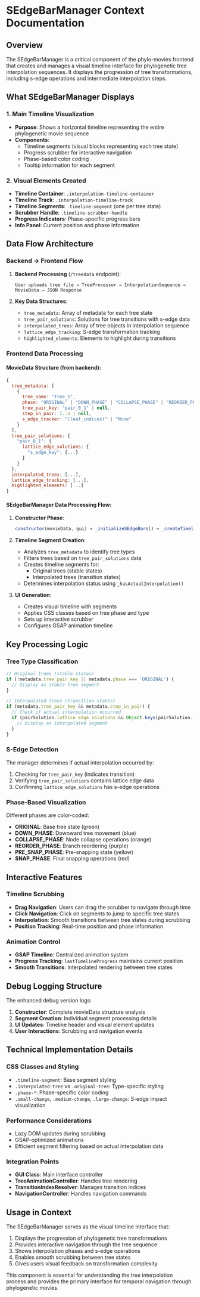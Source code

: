 # SEdgeBarManager Context Documentation

## Overview
The SEdgeBarManager is a critical component of the phylo-movies frontend that creates and manages a visual timeline interface for phylogenetic tree interpolation sequences. It displays the progression of tree transformations, including s-edge operations and intermediate interpolation steps.

## What SEdgeBarManager Displays

### 1. Main Timeline Visualization
- **Purpose**: Shows a horizontal timeline representing the entire phylogenetic movie sequence
- **Components**:
  - Timeline segments (visual blocks representing each tree state)
  - Progress scrubber for interactive navigation
  - Phase-based color coding
  - Tooltip information for each segment

### 2. Visual Elements Created
- **Timeline Container**: `.interpolation-timeline-container`
- **Timeline Track**: `.interpolation-timeline-track`
- **Timeline Segments**: `.timeline-segment` (one per tree state)
- **Scrubber Handle**: `.timeline-scrubber-handle`
- **Progress Indicators**: Phase-specific progress bars
- **Info Panel**: Current position and phase information

## Data Flow Architecture

### Backend → Frontend Flow

1. **Backend Processing** (`/treedata` endpoint):
   ```
   User uploads tree file → TreeProcessor → InterpolationSequence → MovieData → JSON Response
   ```

2. **Key Data Structures**:
   - `tree_metadata`: Array of metadata for each tree state
   - `tree_pair_solutions`: Solutions for tree transitions with s-edge data
   - `interpolated_trees`: Array of tree objects in interpolation sequence
   - `lattice_edge_tracking`: S-edge transformation tracking
   - `highlighted_elements`: Elements to highlight during transitions

### Frontend Data Processing

#### MovieData Structure (from backend):
```javascript
{
  tree_metadata: [
    {
      tree_name: "Tree_1",
      phase: "ORIGINAL" | "DOWN_PHASE" | "COLLAPSE_PHASE" | "REORDER_PHASE" | "PRE_SNAP_PHASE" | "SNAP_PHASE",
      tree_pair_key: "pair_0_1" | null,
      step_in_pair: 1..n | null,
      s_edge_tracker: "(leaf_indices)" | "None"
    }
  ],
  tree_pair_solutions: {
    "pair_0_1": {
      lattice_edge_solutions: {
        "s_edge_key": {...}
      }
    }
  },
  interpolated_trees: [...],
  lattice_edge_tracking: [...],
  highlighted_elements: [...]
}
```

#### SEdgeBarManager Data Processing Flow:

1. **Constructor Phase**:
   ```javascript
   constructor(movieData, gui) → _initializeSEdgeBars() → _createTimelineSegments()
   ```

2. **Timeline Segment Creation**:
   - Analyzes `tree_metadata` to identify tree types
   - Filters trees based on `tree_pair_solutions` data
   - Creates timeline segments for:
     - Original trees (stable states)
     - Interpolated trees (transition states)
   - Determines interpolation status using `_hasActualInterpolation()`

3. **UI Generation**:
   - Creates visual timeline with segments
   - Applies CSS classes based on tree phase and type
   - Sets up interactive scrubber
   - Configures GSAP animation timeline

## Key Processing Logic

### Tree Type Classification
```javascript
// Original trees (stable states)
if (!metadata.tree_pair_key || metadata.phase === 'ORIGINAL') {
  // Display as stable tree segment
}

// Interpolated trees (transition states)
if (metadata.tree_pair_key && metadata.step_in_pair) {
  // Check if actual interpolation occurred
  if (pairSolution.lattice_edge_solutions && Object.keys(pairSolution.lattice_edge_solutions).length > 0) {
    // Display as interpolated segment
  }
}
```

### S-Edge Detection
The manager determines if actual interpolation occurred by:
1. Checking for `tree_pair_key` (indicates transition)
2. Verifying `tree_pair_solutions` contains lattice edge data
3. Confirming `lattice_edge_solutions` has s-edge operations

### Phase-Based Visualization
Different phases are color-coded:
- **ORIGINAL**: Base tree state (green)
- **DOWN_PHASE**: Downward tree movement (blue)
- **COLLAPSE_PHASE**: Node collapse operations (orange)
- **REORDER_PHASE**: Branch reordering (purple)
- **PRE_SNAP_PHASE**: Pre-snapping state (yellow)
- **SNAP_PHASE**: Final snapping operations (red)

## Interactive Features

### Timeline Scrubbing
- **Drag Navigation**: Users can drag the scrubber to navigate through time
- **Click Navigation**: Click on segments to jump to specific tree states
- **Interpolation**: Smooth transitions between tree states during scrubbing
- **Position Tracking**: Real-time position and phase information

### Animation Control
- **GSAP Timeline**: Centralized animation system
- **Progress Tracking**: `lastTimelineProgress` maintains current position
- **Smooth Transitions**: Interpolated rendering between tree states

## Debug Logging Structure

The enhanced debug version logs:
1. **Constructor**: Complete movieData structure analysis
2. **Segment Creation**: Individual segment processing details
3. **UI Updates**: Timeline header and visual element updates
4. **User Interactions**: Scrubbing and navigation events

## Technical Implementation Details

### CSS Classes and Styling
- `.timeline-segment`: Base segment styling
- `.interpolated-tree` vs `.original-tree`: Type-specific styling
- `.phase-*`: Phase-specific color coding
- `.small-change`, `.medium-change`, `.large-change`: S-edge impact visualization

### Performance Considerations
- Lazy DOM updates during scrubbing
- GSAP-optimized animations
- Efficient segment filtering based on actual interpolation data

### Integration Points
- **GUI Class**: Main interface controller
- **TreeAnimationController**: Handles tree rendering
- **TransitionIndexResolver**: Manages transition indices
- **NavigationController**: Handles navigation commands

## Usage in Context

The SEdgeBarManager serves as the visual timeline interface that:
1. Displays the progression of phylogenetic tree transformations
2. Provides interactive navigation through the tree sequence
3. Shows interpolation phases and s-edge operations
4. Enables smooth scrubbing between tree states
5. Gives users visual feedback on transformation complexity

This component is essential for understanding the tree interpolation process and provides the primary interface for temporal navigation through phylogenetic movies.